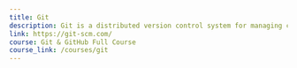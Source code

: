 ```yaml
---
title: Git
description: Git is a distributed version control system for managing changes between files
link: https://git-scm.com/
course: Git & GitHub Full Course
course_link: /courses/git
---
```


